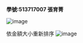 **學號:513717007 張育菁**

![image](https://github.com/user-attachments/assets/51f5658e-30c3-41c2-88ca-62c5b7d8fb22)

依金額大小重新排序
![image](https://github.com/user-attachments/assets/87007c49-6b3e-4b53-aba7-628ef53d677e)

